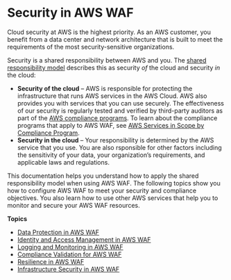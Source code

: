# Security in AWS WAF<a name="security"></a>

Cloud security at AWS is the highest priority\. As an AWS customer, you benefit from a data center and network architecture that is built to meet the requirements of the most security\-sensitive organizations\.

Security is a shared responsibility between AWS and you\. The [shared responsibility model](https://aws.amazon.com/compliance/shared-responsibility-model/) describes this as security *of* the cloud and security *in* the cloud:
+ **Security of the cloud** – AWS is responsible for protecting the infrastructure that runs AWS services in the AWS Cloud\. AWS also provides you with services that you can use securely\. The effectiveness of our security is regularly tested and verified by third\-party auditors as part of the [AWS compliance programs](https://aws.amazon.com/compliance/programs/)\. To learn about the compliance programs that apply to AWS WAF, see [AWS Services in Scope by Compliance Program](https://aws.amazon.com/compliance/services-in-scope/)\.
+ **Security in the cloud** – Your responsibility is determined by the AWS service that you use\. You are also rsponsible for other factors including the sensitivity of your data, your organization’s requirements, and applicable laws and regulations\. 

This documentation helps you understand how to apply the shared responsibility model when using AWS WAF\. The following topics show you how to configure AWS WAF to meet your security and compliance objectives\. You also learn how to use other AWS services that help you to monitor and secure your AWS WAF resources\. 

**Topics**
+ [Data Protection in AWS WAF](data-protection.md)
+ [Identity and Access Management in AWS WAF](waf-auth-and-access-control.md)
+ [Logging and Monitoring in AWS WAF](waf-incident-response.md)
+ [Compliance Validation for AWS WAF](waf-compliance.md)
+ [Resilience in AWS WAF](disaster-recovery-resiliency.md)
+ [Infrastructure Security in AWS WAF](infrastructure-security.md)